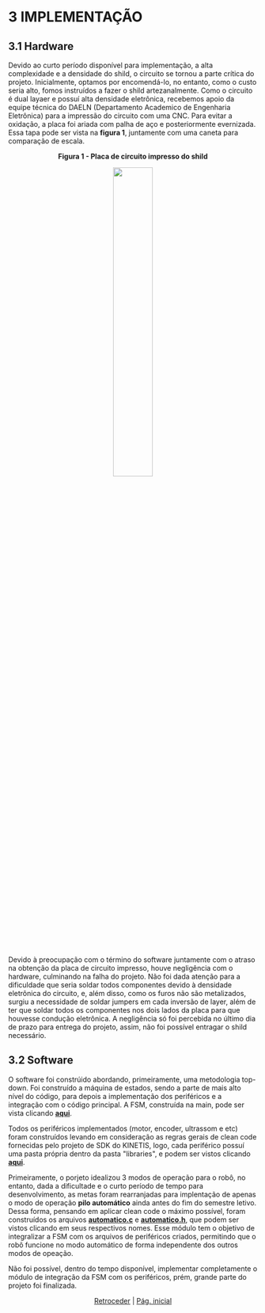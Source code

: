 # 3 IMPLEMENTAÇÃO
## 3.1 Hardware
Devido ao curto período disponível para implementação, a alta complexidade e a densidade do shild, o circuito se tornou a parte crítica do projeto. Inicialmente, optamos por encomendá-lo, no entanto, como o custo seria alto, fomos instruídos a fazer o shild artezanalmente. Como o circuito é dual layaer e possuí alta densidade eletrônica, recebemos apoio da equipe técnica do DAELN (Departamento Academico de Engenharia Eletrônica) para a impressão do circuito com uma CNC. Para evitar a oxidação, a placa foi ariada com palha de aço e posteriormente evernizada. Essa tapa pode ser vista na **figura 1**, juntamente com uma caneta para comparação de escala.

<p align="center"><strong>Figura 1 - Placa de circuito impresso do shild</strong></p>

<div align="center">
  
<img src="imagens/tela_inicial_app.png" width="40%">

</div>

<br>

Devido à preocupação com o término do software juntamente com o atraso na obtenção da placa de circuito impresso, houve negligência com o hardware, culminando na falha do projeto. Não foi dada atenção para a dificuldade que seria soldar todos componentes devido à densidade eletrônica do circuito, e, além disso, como os furos não são metalizados, surgiu a necessidade de soldar jumpers em cada inversão de layer, além de ter que soldar todos os componentes nos dois lados da placa para que houvesse condução eletrônica. A negligência só foi percebida no último dia de prazo para entrega do projeto, assim, não foi possível entragar o shild necessário.


## 3.2 Software
O software foi constrúido abordando, primeiramente, uma metodologia top-down. Foi construído a máquina de estados, sendo a parte de mais alto nível do código, para depois a implementação dos periféricos e a integração com o código principal. A FSM, construída na main, pode ser vista clicando [**aqui**](../Equipe_Robo_Roadsters/software/main.c).<p>

Todos os periféricos implementados (motor, encoder, ultrassom e etc) foram construídos levando em consideração as regras gerais de clean code fornecidas pelo projeto de SDK do KINETIS, logo, cada periférico possuí uma pasta própria dentro da pasta "libraries", e podem ser vistos clicando [**aqui**](../Equipe_Robo_Roadsters/software/libraries). <p>

Primeiramente, o porjeto idealizou 3 modos de operação para o robô, no entanto, dada a dificultade e o curto período de tempo para desenvolvimento, as metas foram rearranjadas para implentação de apenas o modo de operação **pilo automático** ainda antes do fim do semestre letivo. Dessa forma, pensando em aplicar clean code o máximo possível, foram construídos os arquivos [**automatico.c**](../Equipe_Robo_Roadsters/software/automatico.c) e [**automatico.h**](../Equipe_Robo_Roadsters/software/automatico.h), que podem ser vistos clicando em seus respectivos nomes. Esse módulo tem o objetivo de integralizar a FSM com os arquivos de periféricos criados, permitindo que o robô funcione no modo automático de forma independente dos outros modos de opeação.<p>

Não foi possível, dentro do tempo disponível, implementar completamente o módulo de integração da FSM com os periféricos, prém, grande parte do projeto foi finalizada.

<div align="center">
  
[Retroceder](design.md) | [Pág. inicial](README.md)

</div>
